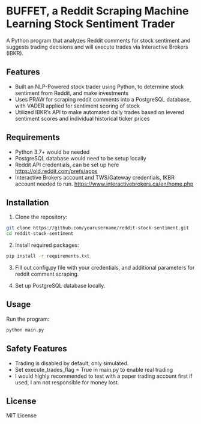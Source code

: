 # BUFFET, a Reddit Scraping Machine Learning Stock Sentiment Trader

A Python program that analyzes Reddit comments for stock sentiment and suggests trading decisions and will execute trades via Interactive Brokers (IBKR).

## Features

- Built an NLP-Powered stock trader using Python, to determine stock sentiment from Reddit, and make investments 
- Uses PRAW for scraping reddit comments into a PostgreSQL database, with VADER applied for sentiment scoring of stock
- Utilized IBKR’s API to make automated daily trades based on levered sentiment scores and individual historical ticker prices 


## Requirements

- Python 3.7+ would be needed
- PostgreSQL database would need to be setup locally
- Reddit API credentials, can be set up here https://old.reddit.com/prefs/apps
- Interactive Brokers account and TWS/Gateway credentials, IKBR account needed to run. https://www.interactivebrokers.ca/en/home.php

## Installation

1. Clone the repository:
```bash
git clone https://github.com/yourusername/reddit-stock-sentiment.git
cd reddit-stock-sentiment
```

2. Install required packages:
```bash
pip install -r requirements.txt
```

3. Fill out config.py file with your credentials, and additional parameters for reddit comment scraping.

4. Set up PostgreSQL database locally.


## Usage

Run the program:
```bash
python main.py
```


## Safety Features

- Trading is disabled by default, only simulated.
- Set execute_trades_flag = True in main.py to enable real trading
- I would highly recommended to test with a paper trading account first if used, I am not responsible for money lost.

## License

MIT License 
